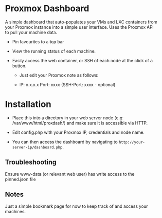 # Proxmox Dashboard

A simple dashboard that auto-populates your VMs and LXC containers from your Proxmox instance into a simple user interface. Uses the Proxmox API to pull your machine data.

- Pin favourites to a top bar

- View the running status of each machine.

- Easily access the web container, or SSH of each node at the click of a button.

    - Just edit your Proxmox note as follows:

    - IP: x.x.x.x Port: xxxx (SSH-Port: xxxx - optional)

# Installation

- Place this into a directory in your web server node (e.g: /var/www/html/proxdash/) and make sure it is accessible via HTTP.

- Edit config.php with your Proxmox IP, credentials and node name.

- You can then access the dashboard by navigating to `http://your-server-ip/dashboard.php`.

## Troubleshooting

Ensure www-data (or relevant web user) has write access to the pinned.json file

## Notes

Just a simple bookmark page for now to keep track of and access your machines.
